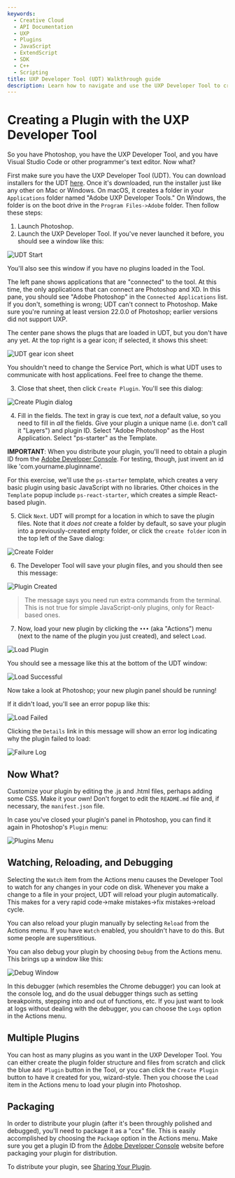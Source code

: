```yaml
---
keywords:
  - Creative Cloud
  - API Documentation
  - UXP
  - Plugins
  - JavaScript
  - ExtendScript
  - SDK
  - C++
  - Scripting
title: UXP Developer Tool (UDT) Walkthrough guide
description: Learn how to navigate and use the UXP Developer Tool to create and debug your plugin.
---
```


# Creating a Plugin with the UXP Developer Tool

So you have Photoshop, you have the UXP Developer Tool, and you have Visual Studio Code or other programmer's text editor. Now what?

First make sure you have the UXP Developer Tool (UDT). You can download installers for the UDT [here](/../devtool/). Once it's downloaded, run the installer just like any other on Mac or Windows. On macOS, it creates a folder in your `Applications` folder named "Adobe UXP Developer Tools." On Windows, the folder is on the boot drive in the `Program Files->Adobe` folder. Then follow these steps:


1. Launch Photoshop.
2. Launch the UXP Developer Tool. If you've never launched it before, you should see a window like this:

![UDT Start](images/udt-start.png)

You'll also see this window if you have no plugins loaded in the Tool.

The left pane shows applications that are "connected" to the tool. At this time, the only applications that can connect are Photoshop and XD. In this pane, you should see "Adobe Photoshop" in the `Connected Applications` list. If you don't, something is wrong; UDT can't connect to Photoshop. Make sure you're running at least version 22.0.0 of Photoshop; earlier versions did not support UXP.

The center pane shows the plugs that are loaded in UDT, but you don't have any yet. At the top right is a gear icon; if selected, it shows this sheet:

![UDT gear icon sheet](images/udt-gear-icon.png)

You shouldn't need to change the Service Port, which is what UDT uses to communicate with host applications. Feel free to change the theme.

3. Close that sheet, then click `Create Plugin`. You'll see this dialog:

![Create Plugin dialog](images/create-plugin.png)

4. Fill in the fields. The text in gray is cue text, _not_ a default value, so you need to fill in _all_ the fields. Give your plugin a unique name (i.e. don't call it "Layers") and plugin ID. Select "Adobe Photoshop" as the Host Application. Select "ps-starter" as the Template.

<InlineAlert variant="info" slots="text"/>

**IMPORTANT**:
When you distribute your plugin, you'll need to obtain a plugin ID from the [Adobe Developer Console](https://console.adobe.io/home). For testing, though, just invent an id like 'com.yourname.pluginname'.

For this exercise, we'll use the `ps-starter` template, which creates a very basic plugin using basic JavaScript with no libraries. Other choices in the `Template` popup include `ps-react-starter`, which creates a simple React-based plugin.

5. Click `Next`. UDT will prompt for a location in which to save the plugin files. Note that it _does not_ create a folder by default, so save your plugin into a previously-created empty folder, or click the `create folder` icon in the top left of the Save dialog:

![Create Folder](images/create-folder.png)

6. The Developer Tool will save your plugin files, and you should then see this message:

![Plugin Created](images/success.png)

> The message says you need run extra commands from the terminal. This is not true for simple JavaScript-only plugins, only for React-based ones.

7. Now, load your new plugin by clicking the `•••` (aka "Actions") menu (next to the name of the plugin you just created), and select `Load`.

![Load Plugin](images/load-plugin.png)

 You should see a message like this at the bottom of the UDT window:
 
 ![Load Successful](images/udt-load-successful.png)

 Now take a look at Photoshop; your new plugin panel should be running!

 If it didn't load, you'll see an error popup like this:

![Load Failed](images/udt-load-failed.png)

 Clicking the `Details` link in this message will show an error log indicating why the plugin failed to load:

 ![Failure Log](images/udt-failure-log.png)

 ## Now What?

 Customize your plugin by editing the .js and .html files, perhaps adding some CSS. Make it your own! Don't forget to edit the `README.md` file and, if necessary, the `manifest.json` file.

In case you've closed your plugin's panel in Photoshop, you can find it again in Photoshop's `Plugin` menu:

 ![Plugins Menu](images/udt-ps-plugins-menu.png)

 ## Watching, Reloading, and Debugging

 Selecting the `Watch` item from the Actions menu causes the Developer Tool to watch for any changes in your code on disk. 
 Whenever you make a change to a file in your project, UDT will reload your plugin automatically. This makes for a very rapid code->make mistakes->fix mistakes->reload cycle.

 You can also reload your plugin manually by selecting `Reload` from the Actions menu. If you have `Watch` enabled, you shouldn't have to do this. But some people are superstitious.

 You can also debug your plugin by choosing `Debug` from the Actions menu. This brings up a window like this:

 ![Debug Window](images/udt-debugger.png)

 In this debugger (which resembles the Chrome debugger) you can look at the console log, and do the usual debugger things such as setting breakpoints, stepping into and out of functions, etc. If you just want to look at logs without dealing with the debugger, you can choose the `Logs` option in the Actions menu.

 ## Multiple Plugins

 You can host as many plugins as you want in the UXP Developer Tool. You can either create the plugin folder structure and files from scratch and click the blue `Add Plugin` button in the Tool, or you can click the `Create Plugin` button to have it created for you, wizard-style. Then you choose the `Load` item in the Actions menu to load your plugin into Photoshop.

 ## Packaging
 In order to distribute your plugin (after it's been throughly polished and debugged), you'll need to package it as a "ccx" file. This is easily accomplished by choosing the `Package` option in the Actions menu. Make sure you get a plugin ID from the [Adobe Developer Console](https://console.adobe.io/home) website before packaging your plugin for distribution.

 To distribute your plugin, see [Sharing Your Plugin](/distribution/).